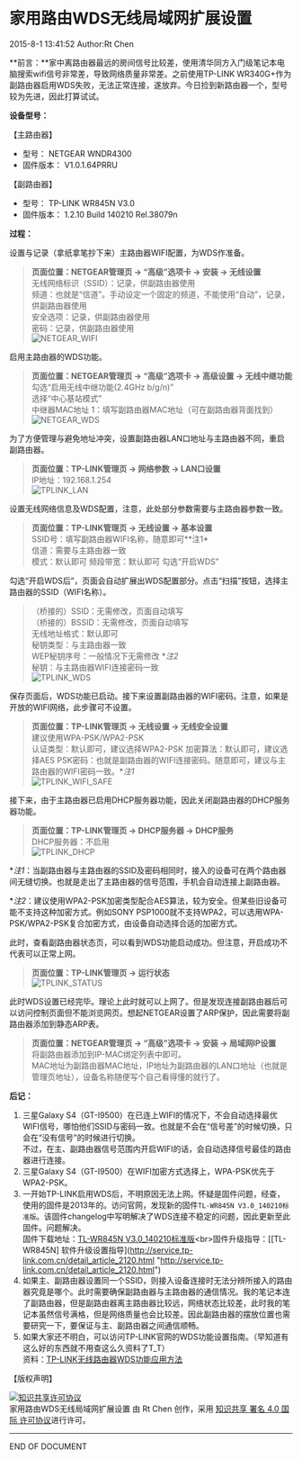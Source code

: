 家用路由WDS无线局域网扩展设置
===
2015-8-1 13:41:52 Author:Rt Chen

**前言：**家中离路由器最远的房间信号比较差，使用清华同方入门级笔记本电脑搜索wifi信号非常差，导致网络质量非常差。之前使用TP-LINK WR340G+作为副路由器启用WDS失败，无法正常连接，遂放弃。今日捡到新路由器一个，型号较为先进，因此打算试试。

**设备型号：**

【主路由器】<br>
- 型号： NETGEAR WNDR4300<br>
- 固件版本： V1.0.1.64PRRU

【副路由器】<br>
- 型号： TP-LINK WR845N V3.0<br>
- 固件版本： 1.2.10 Build 140210 Rel.38079n

**过程：**

设置与记录（拿纸拿笔抄下来）主路由器WIFI配置，为WDS作准备。
> **页面位置：NETGEAR管理页 -> “高级”选项卡 -> 安装 -> 无线设置**<br>
> 无线网络标识（SSID）：记录，供副路由器使用<br>
> 频道：也就是“信道”。手动设定一个固定的频道，不能使用“自动”，记录，供副路由器使用<br>
> 安全选项：记录，供副路由器使用<br>
> 密码：记录，供副路由器使用<br>
> ![NETGEAR_WIFI](imgs/2015-8-1/NETGEAR_WIFI "NETGEAR的WIFI配置")

启用主路由器的WDS功能。
> **页面位置：NETGEAR管理页 -> “高级”选项卡 -> 高级设置 -> 无线中继功能**<br>
> 勾选“启用无线中继功能(2.4GHz b/g/n)”<br>
> 选择“中心基站模式”<br>
> 中继器MAC地址 1：填写副路由器MAC地址（可在副路由器背面找到）<br>
> ![NETGEAR_WDS](imgs/2015-8-1/NETGEAR_WDS "NETGEAR的WDS配置")

为了方便管理与避免地址冲突，设置副路由器LAN口地址与主路由器不同，重启副路由器。 
> **页面位置：TP-LINK管理页 -> 网络参数 -> LAN口设置**<br>
> IP地址：192.168.1.254<br>
> ![TPLINK_LAN](imgs/2015-8-1/TPLINK_LAN "TP-LINK的LAN配置")

设置无线网络信息及WDS配置，注意，此处部分参数需要与主路由器参数一致。
> **页面位置：TP-LINK管理页 -> 无线设置 -> 基本设置**<br>
> SSID号：填写副路由器WIFI名称，随意即可**注1*<br>
> 信道：需要与主路由器一致<br>
> 模式：默认即可
> 频段带宽：默认即可
> 勾选“开启WDS”

勾选“开启WDS后”，页面会自动扩展出WDS配置部分。点击“扫描”按钮，选择主路由器的SSID（WIFI名称）。
> （桥接的）SSID：无需修改，页面自动填写<br>
> （桥接的）BSSID：无需修改，页面自动填写<br>
> 无线地址格式：默认即可<br>
> 秘钥类型：与主路由器一致<br>
> WEP秘钥序号：一般情况下无需修改 **注2*<br>
> 秘钥：与主路由器WIFI连接密码一致<br>
> ![TPLINK_WDS](imgs/2015-8-1/TPLINK_WDS "TP-LINK的WDS配置")

保存页面后，WDS功能已启动。接下来设置副路由器的WIFI密码。注意，如果是开放的WIFI网络，此步骤可不设置。
> **页面位置：TP-LINK管理页 -> 无线设置 -> 无线安全设置**<br>
> 建议使用WPA-PSK/WPA2-PSK<br>
> 认证类型：默认即可，建议选择WPA2-PSK
> 加密算法：默认即可，建议选择AES
> PSK密码：也就是副路由器的WIFI连接密码。随意即可，建议与主路由器的WIFI密码一致。**注1*<br>
> ![TPLINK_WIFI_SAFE](imgs/2015-8-1/TPLINK_WIFI_SAFE "TP-LINK的WIFI安全配置")

接下来，由于主路由器已启用DHCP服务器功能，因此关闭副路由器的DHCP服务器功能。
> **页面位置：TP-LINK管理页 -> DHCP服务器 -> DHCP服务**<br>
> DHCP服务器：不启用<br>
> ![TPLINK_DHCP](imgs/2015-8-1/TPLINK_DHCP "TP-LINK的DHCP配置")

**注1*：当副路由器与主路由器的SSID及密码相同时，接入的设备可在两个路由器间无缝切换。也就是走出了主路由器的信号范围，手机会自动连接上副路由器。

**注2*：建议使用WPA2-PSK加密类型配合AES算法，较为安全。但某些旧设备可能不支持这种加密方式。例如SONY PSP1000就不支持WPA2，可以选用WPA-PSK/WPA2-PSK复合加密方式，由设备自动选择合适的加密方式。

此时，查看副路由器状态页，可以看到WDS功能启动成功。但注意，开启成功不代表可以正常上网。
> **页面位置：TP-LINK管理页 -> 运行状态**<br>
> ![TPLINK_STATUS](imgs/2015-8-1/TPLINK_STATUS "TP-LINK的运行状态页")

此时WDS设置已经完毕。理论上此时就可以上网了。但是发现连接副路由器后可以访问控制页面但不能浏览网页。想起NETGEAR设置了ARP保护，因此需要将副路由器添加到静态ARP表。
> **页面位置：NETGEAR管理页 -> “高级”选项卡 -> 安装 -> 局域网IP设置**<br>
> 将副路由器添加到IP-MAC绑定列表中即可。<br>
> MAC地址为副路由器MAC地址，IP地址为副路由器的LAN口地址（也就是管理页地址），设备名称随便写个自己看得懂的就行了。

**后记：**

1. 三星Galaxy S4（GT-I9500）在已连上WIFI的情况下，不会自动选择最优WIFI信号，哪怕他们SSID与密码一致。也就是不会在“信号差”的时候切换，只会在“没有信号”的时候进行切换。<br>不过，在主、副路由器信号范围内开启WIFI的话，会自动选择信号最佳的路由器进行连接。
2. 三星Galaxy S4（GT-I9500）在WIFI加密方式选择上，WPA-PSK优先于WPA2-PSK。
3. 一开始TP-LINK启用WDS后，不明原因无法上网。怀疑是固件问题，经查，使用的固件是2013年的。访问官网，发现新的固件`TL-WR845N V3.0_140210标准版`。该固件changelog中写明解决了WDS连接不稳定的问题，因此更新至此固件。问题解决。<br>固件下载地址：[TL-WR845N V3.0_140210标准版](http://service.tp-link.com.cn/detail_download_1395.html "http://service.tp-link.com.cn/detail_download_1395.html")<br>固件升级指导：[[TL-WR845N] 软件升级设置指导](http://service.tp-link.com.cn/detail_article_2120.html "http://service.tp-link.com.cn/detail_article_2120.html")
4. 如果主、副路由器设置同一个SSID，则接入设备连接时无法分辨所接入的路由器究竟是哪个。此时需要确保副路由器与主路由器的通信情况。我的笔记本连了副路由器，但是副路由器离主路由器比较远，网络状态比较差，此时我的笔记本虽然信号满格，但是网络质量也会比较差。因此副路由器的摆放位置也需要研究一下，要保证与主、副路由器之间通信顺畅。
5. 如果大家还不明白，可以访问TP-LINK官网的WDS功能设置指南。（早知道有这么好的东西就不用查这么久资料了T_T）<br>
资料：[TP-LINK无线路由器WDS功能应用方法](http://service.tp-link.com.cn/detail_article_106.html "http://service.tp-link.com.cn/detail_article_106.html")


【版权声明】

<a rel="license" href="http://creativecommons.org/licenses/by/4.0/"><img alt="知识共享许可协议" style="border-width:0" src="https://i.creativecommons.org/l/by/4.0/88x31.png" /></a><br />家用路由WDS无线局域网扩展设置 由 Rt Chen 创作，采用 <a rel="license" href="http://creativecommons.org/licenses/by/4.0/">知识共享 署名 4.0 国际 许可协议</a>进行许可。

----------
END OF DOCUMENT